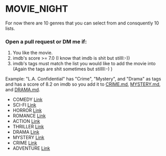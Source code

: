 # MOVIE_NIGHT

For now there are 10 genres that you can select from and consquently 10 lists.

### Open a pull request or DM me if:

1. You like the movie.
2. imdb's score >= 7.0 (I know that imdb is shit but stilll:-))
3. imdb's tags must match the list you would like to add the movie into (Again the tags are shit sometimes but stillll:-) )

Example: "L.A. Confidential" has "Crime", "Mystery", and "Drama" as tags and has a score of 8.2 on imdb so you add it to [CRIME.md](https://github.com/adarijani/MOVIE_NIGHT/blob/main/CRIME.md), [MYSTERY.md](https://github.com/adarijani/MOVIE_NIGHT/blob/main/MYSTERY.md), and [DRAMA.md](https://github.com/adarijani/MOVIE_NIGHT/blob/main/DRAMA.md).

- COMEDY [Link](https://github.com/adarijani/MOVIE_NIGHT/blob/main/COMEDY.md)
- SCI-FI [Link](https://github.com/adarijani/MOVIE_NIGHT/blob/main/SCI-FI.md)
- HORROR [Link](https://github.com/adarijani/MOVIE_NIGHT/blob/main/HORROR.md)
- ROMANCE [Link](https://github.com/adarijani/MOVIE_NIGHT/blob/main/ROMANCE.md)
- ACTION [Link](https://github.com/adarijani/MOVIE_NIGHT/blob/main/ACTION.md)
- THRILLER [Link](https://github.com/adarijani/MOVIE_NIGHT/blob/main/THRILLER.md)
- DRAMA [Link](https://github.com/adarijani/MOVIE_NIGHT/blob/main/DRAMA.md)
- MYSTERY [Link](https://github.com/adarijani/MOVIE_NIGHT/blob/main/MYSTERY.md)
- CRIME [Link](https://github.com/adarijani/MOVIE_NIGHT/blob/main/CRIME.md)
- ADVENTURE [Link](https://github.com/adarijani/MOVIE_NIGHT/blob/main/ADVENTURE.md)
